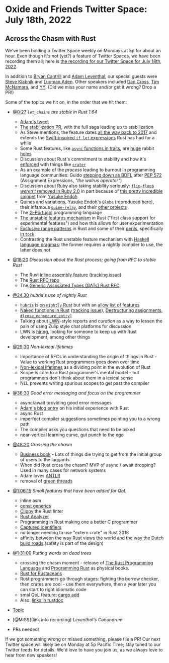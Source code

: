 # Oxide and Friends Twitter Space: July 18th, 2022

## Across the Chasm with Rust

We've been holding a Twitter Space weekly on Mondays at 5p for about an hour.
Even though it's not (yet?) a feature of Twitter Spaces, we have been
recording them all; here is
[the recording for our Twitter Space for July 18th, 2022](https://youtu.be/OqyqzFiP1P0).

In addition to
[Bryan Cantrill](https://twitter.com/bcantrill) and
[Adam Leventhal](https://twitter.com/ahl),
our special guests were
[Steve Klabnik](https://twitter.com/steveklabnik) and
[Luqman Aden](https://twitter.com/luqma_).
Other speakers included
[Dan Cross](https://twitter.com/dancrossnyc),
[Tim McNamara](https://twitter.com/timClicks),
and [YY]().
(Did we miss your name and/or get it wrong? Drop a PR!)

Some of the topics we hit on, in the order that we hit them:

- [@0:27](https://youtu.be/OqyqzFiP1P0?t=27)
  *`let_chains` are stable in Rust 1.64*
  + [Adam's tweet](https://twitter.com/ahl/status/1548680684796911616)
  + [The stabilization PR](https://github.com/rust-lang/rust/pull/94927#event-7007028976), with the full saga leading up to stabilization
  + As Steve mentions, the feature dates [all the way back to 2017](https://github.com/rust-lang/rfcs/pull/2260) and extends the [Swift-inspired `if let` expressions](https://github.com/rust-lang/rfcs/pull/160) Rust has had for a while
  + Some Rust features, like [`async` functions in traits](https://rust-lang.github.io/rfcs/3185-static-async-fn-in-trait.html), are [huge](https://github.com/rust-lang/rfcs/pull/3185) rabbit [holes](http://www.smallcultfollowing.com/babysteps/blog/2019/10/26/async-fn-in-traits-are-hard/)
  + Discussion about Rust's commitment to stability and how it's [enforced](https://brson.github.io/2017/07/10/how-rust-is-tested) with things like [`crater`](https://github.com/rust-lang/crater)
  + As an example of the _process_ leading to burnout in programming language communities: Guido [stepping down as BDFL](https://lwn.net/Articles/759654/) after [PEP 572](https://peps.python.org/pep-0572/) (Assignment Expressions, *"the walrus operator"*)
  + Discussion about Ruby also taking stability seriously: [`flip-flop`s](https://docs.ruby-lang.org/en/master/syntax/control_expressions_rdoc.html#label-Flip-Flop) [*weren't* removed in Ruby 2.0](https://bugs.ruby-lang.org/issues/5400) in part because of [this pretty incredible snippet](https://bugs.ruby-lang.org/issues/5400#note-3) from [Yusuke Endoh](https://github.com/mame)
  + [Quines](https://en.wikipedia.org/wiki/Quine_%28computing%29) and [variations](https://en.wikipedia.org/wiki/Quine_(computing)#Ouroboros_programs), [Yusuke Endoh](https://github.com/mame)'s [`Qlobe`](https://mamememo.blogspot.com/2010/09/qlobe.html) (reproduced [here](https://github.com/knoxknox/qlobe)), their infamous [`quine-relay`](https://github.com/mame/quine-relay), and their [other projects](https://www.youtube.com/watch?v=6K7EmeptEHo)
  + The [G-Portugol](https://pt.wikipedia.org/wiki/G-Portugol) programming language
  + [The unstable features mechanism](https://doc.rust-lang.org/book/appendix-07-nightly-rust.html#unstable-features) in Rust ("first class support for experimental features") and how this allows for user experimentation
  + [Exclusive range patterns](https://github.com/rust-lang/rust/issues/37854) in Rust and some of their [perils](https://github.com/rust-lang/rust/issues/37854#issuecomment-575292595), specifically [in `tock`](https://github.com/tock/tock/issues/1544)
  + Contrasting the Rust unstable feature mechanism with [Haskell language pragmas](https://wiki.haskell.org/Language_Pragmas): the former requires a nightly compiler to use, the latter does not
- [@18:20](https://youtu.be/OqyqzFiP1P0?t=1101)
  *Discussion about the Rust process; going from RFC to stable Rust*
  + The Rust [inline assembly feature](https://doc.rust-lang.org/reference/inline-assembly.html) ([tracking issue](https://github.com/rust-lang/rfcs/pull/2873))
  + The [Rust RFC repo](https://github.com/rust-lang/rfcs)
  + The [Generic Associated Types (GATs) Rust RFC](https://rust-lang.github.io/rfcs/1598-generic_associated_types.html)
- [@24.30](https://youtu.be/OqyqzFiP1P0?t=1470)
  *hubris's use of nightly Rust*
  + [`hubris`](https://github.com/oxidecomputer/hubris) is [on `nightly` Rust](https://github.com/oxidecomputer/hubris/blob/875c53d3de2f26b3e0382343ed8556f92e40a0ba/rust-toolchain.toml#L2) but with an [allow list of features](https://github.com/oxidecomputer/hubris/commit/e3f699d534aa52567182718352af51af5b0de37f)
  + [Naked functions in Rust](https://github.com/rust-lang/rfcs/blob/master/text/1201-naked-fns.md) ([tracking issue](https://github.com/rust-lang/rust/issues/32408)), [Destructuring assignments](https://rust-lang.github.io/rfcs/2909-destructuring-assignment.html), [`#[cmse_nonsecure_entry]`](https://github.com/rust-lang/rust/issues/75835)
  + Talking about [LWN](https://lwn.net/)-style reports and _curation_ as a way to lessen the pain of using Zulip style chat platforms for discussion
  + LWN is [hiring](https://lwn.net/Articles/895695/), looking for someone to keep up with Rust development, among other things
- [@29:30](https://youtu.be/OqyqzFiP1P0?t=1770)
  *Non-lexical lifetimes*
  + Importance of RFCs in understanding the origin of things in Rust - Value to working Rust programmers goes down over time
  + [Non-lexical lifetimes](https://blog.rust-lang.org/2022/08/05/nll-by-default.html) as a dividing point in the evolution of Rust
  + Scope is core to a Rust programmer's mental model - but programmers don't think about them in a lexical sense
  + NLL prevents writing spurious scopes to get past the compiler
- [@36:30](https://youtu.be/OqyqzFiP1P0?t=2190)
  *Good error messaging and focus on the programmer*
  + async/await providing good error messages
  + [Adam's blog entry](http://dtrace.org/blogs/ahl/2015/06/22/first-rust-program-pain/) on his initial experience with Rust
  + async Rust
  + imperfect compiler suggestions sometimes pointing you to a wrong path
  + The compiler asks you questions that need to be asked
  + near-vertical learning curve, gut punch to the ego
- [@48:20](https://youtu.be/OqyqzFiP1P0?t=2900)
  *Crossing the chasm*
  + [Business book](https://www.amazon.com/Crossing-Chasm-Marketing-High-Tech-Mainstream/dp/0060517123) - Lots of things die trying to get from the initial group of users to the laggards
  + When did Rust cross the chasm?  MVP of async / await dropping?  Used in many cases for network systems
  + Adam loves [ANTLR](https://www.antlr.org/)
  + removal of [green threads](https://github.com/nox/rust-rfcs/blob/master/text/0230-remove-runtime.md)
- [@1:06:15](https://youtu.be/OqyqzFiP1P0?t=3975)
  *Small features that have been added for QoL*
  + inline asm
  + [const generics](https://rustwiki.org/en/reference/items/generics.html#const-generics)
  + [Clippy](https://doc.rust-lang.org/clippy/) the Rust linter
  + [Rust Analyzer](https://github.com/rust-lang/rust-analyzer)
  + Programming in Rust making one a better C programmer
  + [Captured identifiers](https://blog.rust-lang.org/2022/01/13/Rust-1.58.0.html#captured-identifiers-in-format-strings)
  + no longer needing to use "extern crate" in Rust 2018
  + affinity between the way Rust views the world and [the way the Dutch build roads](https://www.kauaipath.org/content/how-dutch-made-their-streets-safer) (safety is part of the design)
- [@1:31:00](https://youtu.be/OqyqzFiP1P0?t=5460)
  *Putting words on dead trees*
  + crossing the chasm moment - release of [The Rust Programming Language](https://doc.rust-lang.org/book/) and [Programming Rust](https://www.oreilly.com/library/view/programming-rust-2nd/9781492052586/) as physical books.
  + [Rust for Rustaceans](https://nostarch.com/rust-rustaceans)
  + Rust programmers go through stages: fighting the borrow checker, then crates are cool - use them everywhere, then a year later you can start to right idiomatic code
  + smal QoL feature: [cargo add](https://doc.rust-lang.org/cargo/commands/cargo-add.html)
  + Also: [links in rustdoc](https://doc.rust-lang.org/rustdoc/write-documentation/linking-to-items-by-name.html)

- [Topic](link)
- [@M:SS](link into recording)
  *Leventhal's Conundrum*
- PRs needed!

If we got something wrong or missed something, please file a PR!
Our next Twitter space will likely be on Monday at 5p Pacific Time; stay tuned
to our Twitter feeds for details.  We'd love to have you join us, as we
always love to hear from new speakers!

